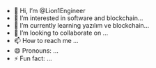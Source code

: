- 👋 Hi, I’m @Lion1Engineer
- 👀 I’m interested in software and blockchain...
- 🌱 I’m currently learning yazılım ve blockchain...
- 💞️ I’m looking to collaborate on ...
- 📫 How to reach me ...
- 😄 Pronouns: ...
- ⚡ Fun fact: ...

<!---
Lion1Engineer/Lion1Engineer is a ✨ special ✨ repository because its `README.md` (this file) appears on your GitHub profile.
You can click the Preview link to take a look at your changes.
--->
